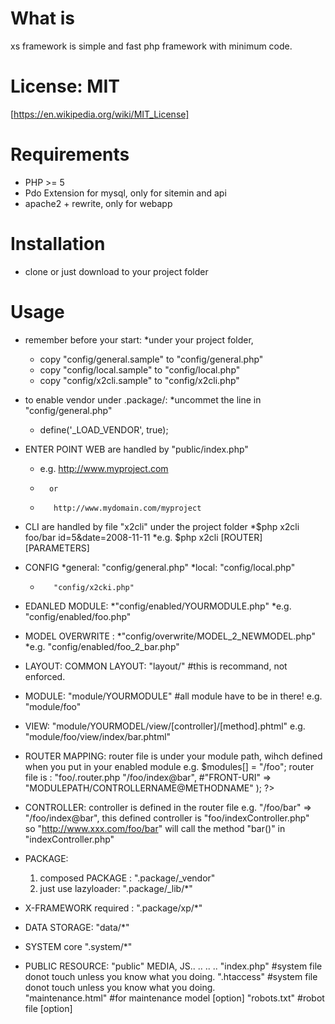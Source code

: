 What is
=======
xs framework is simple and fast php framework with minimum code. 


License: MIT 
=======================
[https://en.wikipedia.org/wiki/MIT_License]


Requirements
============

* PHP >= 5
* Pdo Extension for mysql, only for sitemin and api
* apache2 + rewrite, only for webapp

Installation
============ 
* clone or just download to your project folder

Usage
=====
* remember before your start:
	*under your project folder,
	*	copy "config/general.sample" to "config/general.php"
	*	copy "config/local.sample" to "config/local.php"
	*	copy "config/x2cli.sample" to "config/x2cli.php"
* to enable vendor under .package/:
	*uncommet the line in "config/general.php"
	*	define('_LOAD_VENDOR', true);

* ENTER POINT WEB are handled by "public/index.php"
	*	e.g. http://www.myproject.com
	*		or 
	*		 http://www.mydomain.com/myproject

* CLI are handled by file "x2cli" under the project folder
	*$php x2cli foo/bar id=5\&date=2008-11-11
	*e.g. $php x2cli [ROUTER] [PARAMETERS]

* CONFIG 
	*general: "config/general.php" 
	*local:   "config/local.php"
	*		 "config/x2cki.php"

* EDANLED MODULE:
	*"config/enabled/YOURMODULE.php"
	*e.g. "config/enabled/foo.php" 
	    <?php
			$modules[] = "/foo";
		?>

* MODEL OVERWRITE :
	*"config/overwrite/MODEL_2_NEWMODEL.php"
	*e.g. "config/enabled/foo_2_bar.php" 
	    <?php
            $overwrites['foo']= 'bar';
		?>

* LAYOUT: 
	COMMON LAYOUT: "layout/" #this is recommand, not enforced. 

* MODULE: 
	"module/YOURMODULE"	#all module have to be in there!
	e.g. "module/foo"

* VIEW: 
	"module/YOURMODEL/view/[controller]/[method].phtml"
	e.g. "module/foo/view/index/bar.phtml"

* ROUTER MAPPING:
	router file is under your module path, wihch defined when you put in your enabled module
	e.g. $modules[] = "/foo";
		router file is : "foo/.router.php
		<?php
			$routers = array(
						"/foo/bar" => "/foo/index@bar",
						#"FRONT-URI" => "MODULEPATH/CONTROLLERNAME@METHODNAME"
					);
		?>

* CONTROLLER:
		controller is defined in the router file
		e.g. "/foo/bar" => "/foo/index@bar",
			this defined controller is "foo/indexController.php"	
			so "http://www.xxx.com/foo/bar" will call
				the method "bar()" in "indexController.php"

* PACKAGE: 
	1. composed PACKAGE : ".package/_vendor"
	2. just use lazyloader: ".package/_lib/*"

* X-FRAMEWORK required : ".package/xp/*"

* DATA STORAGE: "data/*"

* SYSTEM core ".system/*"

* PUBLIC RESOURCE: "public" 
		MEDIA, JS.. .. ..
		..
		"index.php"	#system file donot touch unless you know what you doing.
		".htaccess"	#system file donot touch unless you know what you doing.	
		"maintenance.html"	#for maintenance model [option]
		"robots.txt"	#robot file [option]
